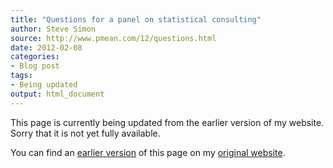 ```yaml
---
title: "Questions for a panel on statistical consulting"
author: Steve Simon
source: http://www.pmean.com/12/questions.html
date: 2012-02-08
categories:
- Blog post
tags:
- Being updated
output: html_document
---
```


This page is currently being updated from the earlier version of my website. Sorry that it is not yet fully available.

<!---More--->

You can find an [earlier version][sim1] of this page on my [original website][sim2].

[sim1]: http://www.pmean.com/12/questions.html
[sim2]: http://www.pmean.com/original_site.html
